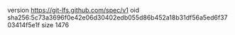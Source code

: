 version https://git-lfs.github.com/spec/v1
oid sha256:5c73a3696f0e42e06d30402edb055d86b452a18b31df56a5ed6f3703414f5e1f
size 1476
